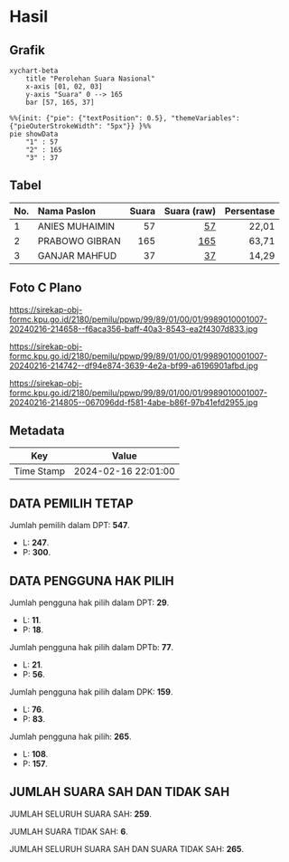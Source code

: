 # Hasil

## Grafik

```mermaid
xychart-beta
    title "Perolehan Suara Nasional"
    x-axis [01, 02, 03]
    y-axis "Suara" 0 --> 165
    bar [57, 165, 37]
```

```mermaid
%%{init: {"pie": {"textPosition": 0.5}, "themeVariables": {"pieOuterStrokeWidth": "5px"}} }%%
pie showData
    "1" : 57
    "2" : 165
    "3" : 37
```

## Tabel

| No. | Nama Paslon    | Suara | Suara (raw) | Persentase |
|:--- |:-------------- | -----:| -----------:| ----------:|
| 1   | ANIES MUHAIMIN | 57    | [57][p-1]   | 22,01      |
| 2   | PRABOWO GIBRAN | 165   | [165][p-2]  | 63,71      |
| 3   | GANJAR MAHFUD  | 37    | [37][p-3]   | 14,29      |


[p-1]: https://github.com/gigit-pemilu/pemilu-2024/blob/main/pilpres/hitung-suara/sub/99-luar-negeri/sub/89-penang-malaysia/sub/01-penang-malaysia/sub/0001-penang-malaysia/sub/007-tps-002/sub/paslon-1.txt
[p-2]: https://github.com/gigit-pemilu/pemilu-2024/blob/main/pilpres/hitung-suara/sub/99-luar-negeri/sub/89-penang-malaysia/sub/01-penang-malaysia/sub/0001-penang-malaysia/sub/007-tps-002/sub/paslon-2.txt
[p-3]: https://github.com/gigit-pemilu/pemilu-2024/blob/main/pilpres/hitung-suara/sub/99-luar-negeri/sub/89-penang-malaysia/sub/01-penang-malaysia/sub/0001-penang-malaysia/sub/007-tps-002/sub/paslon-3.txt

## Foto C Plano

https://sirekap-obj-formc.kpu.go.id/2180/pemilu/ppwp/99/89/01/00/01/9989010001007-20240216-214658--f6aca356-baff-40a3-8543-ea2f4307d833.jpg

https://sirekap-obj-formc.kpu.go.id/2180/pemilu/ppwp/99/89/01/00/01/9989010001007-20240216-214742--df94e874-3639-4e2a-bf99-a6196901afbd.jpg

https://sirekap-obj-formc.kpu.go.id/2180/pemilu/ppwp/99/89/01/00/01/9989010001007-20240216-214805--067096dd-f581-4abe-b86f-97b41efd2955.jpg


## Metadata

| Key        | Value               |
| ---------- | ------------------- |
| Time Stamp | 2024-02-16 22:01:00 |


## DATA PEMILIH TETAP

Jumlah pemilih dalam DPT: **547**.
 * L: **247**.
 * P: **300**.

## DATA PENGGUNA HAK PILIH

Jumlah pengguna hak pilih dalam DPT: **29**.
 * L: **11**.
 * P: **18**.

Jumlah pengguna hak pilih dalam DPTb: **77**.
 * L: **21**.
 * P: **56**.

Jumlah pengguna hak pilih dalam DPK: **159**.
 * L: **76**.
 * P: **83**.

Jumlah pengguna hak pilih: **265**.
 * L: **108**.
 * P: **157**.

## JUMLAH SUARA SAH DAN TIDAK SAH

JUMLAH SELURUH SUARA SAH: **259**.

JUMLAH SUARA TIDAK SAH: **6**.

JUMLAH SELURUH SUARA SAH DAN SUARA TIDAK SAH: **265**.


